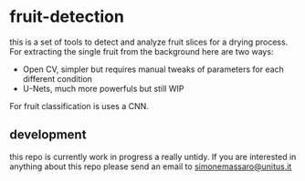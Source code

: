 # fruit-detection
this is a set of tools to detect and analyze fruit slices for a drying process.
For extracting the single fruit from the background here are two ways:
 - Open CV, simpler but requires manual tweaks of parameters for each different condition
 - U-Nets, much more powerfuls but still WIP
 
For fruit classification is uses a CNN.

## development
this repo is currently work in progress a really untidy. If you are interested in anything about this repo please send an email to simonemassaro@unitus.it
